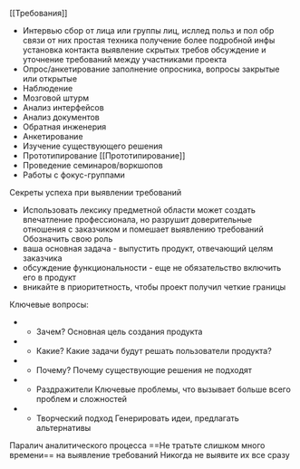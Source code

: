 
[[Требования]]

- Интервью
сбор от лица или группы лиц, исллед польз и пол обр связи от них
простая техника
получение более подробной инфы
установка контакта
выявление скрытых требов
обсуждение и уточнение требований между участниками проекта
- Опрос/анкетирование
заполнение опросника, вопросы закрытые или открытые
- Наблюдение
- Мозговой штурм
- Анализ интерфейсов
- Анализ документов
- Обратная инженерия
- Анкетирование
- Изучение существующего решения
- Прототипирование [[Прототипирование]]
- Проведение семинаров/воркшопов
- Работы с фокус-группами

Секреты успеха при выявлении требований
- Использовать лексику предметной области может создать впечатление профессионала, но разрушит доверительные отношения с заказчиком и помешает выявлению требований
Обозначить свою роль
- ваша основная задача - выпустить продукт, отвечающий целям заказчика
- обсуждение функциональности - еще не обязательство включить его в продукт
- вникайте в приоритетность, чтобы проект получил четкие границы

Ключевые вопросы:
- - Зачем? Основная цель создания продукта 
- - Какие? Какие задачи будут решать пользователи продукта? 
- - Почему? Почему существующие решения не подходят 
- - Раздражители Ключевые проблемы, что вызывает больше всего проблем и сложностей 
- - Творческий подход Генерировать идеи, предлагать альтернативы

Паралич аналитического процесса
==Не тратьте слишком много времени== на выявление требований
Никогда не выявите их все сразу

